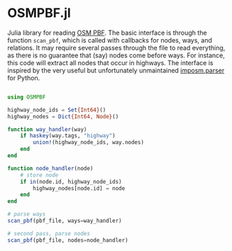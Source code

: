 # OSMPBF.jl

Julia library for reading [OSM PBF](https://wiki.openstreetmap.org/wiki/PBF_Format). The basic interface is through the function `scan_pbf`, which is called with callbacks for nodes, ways, and relations. It may require several passes through the file to read everything, as there is no guarantee that (say) nodes come before ways. For instance, this code will extract all nodes that occur in highways. The interface is inspired by the very useful but unfortunately unmaintained [imposm.parser](https://github.com/omniscale/imposm-parser) for Python.

```julia

using OSMPBF

highway_node_ids = Set{Int64}()
highway_nodes = Dict{Int64, Node}()

function way_handler(way)
    if haskey(way.tags, "highway")
        union!(highway_node_ids, way.nodes)
    end
end

function node_handler(node)
    # store node
    if in(node.id, highway_node_ids)
        highway_nodes[node.id] = node
    end
end

# parse ways
scan_pbf(pbf_file, ways=way_handler)

# second pass, parse nodes
scan_pbf(pbf_file, nodes=node_handler)

```